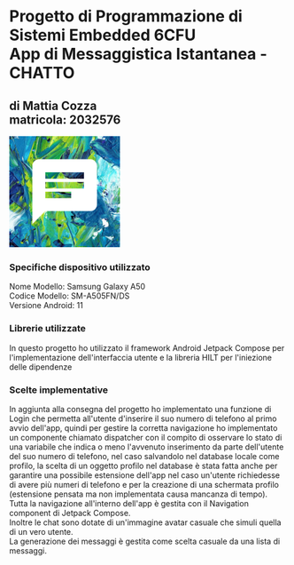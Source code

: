 # Progetto di Programmazione di Sistemi Embedded 6CFU <br> App di Messaggistica Istantanea - CHATTO
## di Mattia Cozza <br> matricola: 2032576
<img src="/app/src/main/ic_launcher-playstore.png" alt="drawing" width="200"/>

### Specifiche dispositivo utilizzato 
<p>Nome Modello: Samsung Galaxy A50 <br>
Codice Modello: SM-A505FN/DS <br>
Versione Android: 11
</p>

### Librerie utilizzate
<p> In questo progetto ho utilizzato il framework Android Jetpack Compose per l'implementazione dell'interfaccia utente e la libreria HILT per l'iniezione delle dipendenze </p>

### Scelte implementative
<p> In aggiunta alla consegna del progetto ho implementato una funzione di Login che permetta all'utente d'inserire il suo numero di telefono al primo avvio dell'app, quindi per gestire la corretta navigazione ho implementato un componente chiamato dispatcher con il compito di osservare lo stato di una variabile che indica o meno l'avvenuto inserimento da parte dell'utente del suo numero di telefono, nel caso salvandolo nel database locale come profilo, la scelta di un oggetto profilo nel database è stata fatta anche per garantire una possibile estensione dell'app nel caso un'utente richiedesse di avere più numeri di telefono e per la creazione di una schermata profilo (estensione pensata ma non implementata causa  mancanza di tempo). <br>
Tutta la navigazione all'interno dell'app è gestita con il Navigation component di Jetpack Compose. <br>
Inoltre le chat sono dotate di un'immagine avatar casuale che simuli quella di un vero utente. <br>
La generazione dei messaggi è gestita come scelta casuale da una lista di messaggi. <br>
</p>

